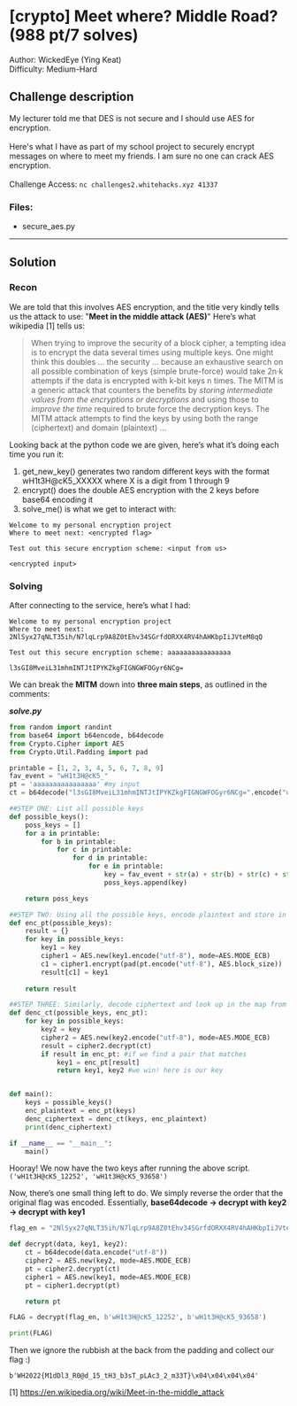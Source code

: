 # [crypto] Meet where? Middle Road? (988 pt/7 solves)
Author: WickedEye (Ying Keat)<br>
Difficulty: Medium-Hard

## Challenge description
My lecturer told me that DES is not secure and I should use AES for encryption.<br><br>Here's what I have as part of my school project to securely encrypt messages on where to meet my friends. I am sure no one can crack AES encryption.<br><br>
Challenge Access: `nc challenges2.whitehacks.xyz 41337`

### Files: 
* secure_aes.py

---
## Solution
### Recon
We are told that this involves AES encryption, and the title very kindly tells us the attack to use: "**Meet in the middle attack (AES)**" Here’s what wikipedia [1] tells us:
> When trying to improve the security of a block cipher, a tempting idea is to encrypt the data several times using multiple keys. One might think this doubles … the security … because an exhaustive search on all possible combination of keys (simple brute-force) would take 2n·k attempts if the data is encrypted with k-bit keys n times. The MITM is a generic attack that counters the benefits by _storing intermediate values from the encryptions or decryptions_ and using those to _improve the time_ required to brute force the decryption keys. The MITM attack attempts to find the keys by using both the range (ciphertext) and domain (plaintext) …

Looking back at the python code we are given, here’s what it’s doing each time you run it:
1. get_new_key() generates two random different keys with the format wH1t3H@cK5_XXXXX where X is a digit from 1 through 9 
2. encrypt() does the double AES encryption with the 2 keys before base64 encoding it
3. solve_me() is what we get to interact with:
```
Welcome to my personal encryption project
Where to meet next: <encrypted flag>

Test out this secure encryption scheme: <input from us>

<encrypted input>
```

### Solving
After connecting to the service, here’s what I had:
```
Welcome to my personal encryption project
Where to meet next: 2NlSyx27qNLT35ih/N7lqLrp9A8Z0tEhv34SGrfdORXX4RV4hAHKbpIiJVteM8qQ

Test out this secure encryption scheme: aaaaaaaaaaaaaaaa

l3sGI8MveiL31mhmINTJtIPYKZkgFIGNGWFOGyr6NCg=
```
We can break the **MITM** down into **three main steps**, as outlined in the comments:

_**solve.py**_
``` python
from random import randint
from base64 import b64encode, b64decode
from Crypto.Cipher import AES
from Crypto.Util.Padding import pad

printable = [1, 2, 3, 4, 5, 6, 7, 8, 9]
fav_event = "wH1t3H@cK5_"
pt = 'aaaaaaaaaaaaaaaa' #my input
ct = b64decode("l3sGI8MveiL31mhmINTJtIPYKZkgFIGNGWFOGyr6NCg=".encode("utf-8")) #my input, encrypted

##STEP ONE: List all possible keys
def possible_keys():
    poss_keys = []
    for a in printable:
        for b in printable:
            for c in printable:
                for d in printable:
                    for e in printable:
                        key = fav_event + str(a) + str(b) + str(c) + str(d) + str(e)
                        poss_keys.append(key)

    return poss_keys

##STEP TWO: Using all the possible keys, encode plaintext and store in map ciphertext -> key1
def enc_pt(possible_keys):
    result = {}
    for key in possible_keys:
        key1 = key
        cipher1 = AES.new(key1.encode("utf-8"), mode=AES.MODE_ECB)
        c1 = cipher1.encrypt(pad(pt.encode("utf-8"), AES.block_size))
        result[c1] = key1
        
    return result

##STEP THREE: Similarly, decode ciphertext and look up in the map from enc_pt
def denc_ct(possible_keys, enc_pt):
    for key in possible_keys:
        key2 = key           
        cipher2 = AES.new(key2.encode("utf-8"), mode=AES.MODE_ECB)
        result = cipher2.decrypt(ct)
        if result in enc_pt: #if we find a pair that matches
            key1 = enc_pt[result] 
            return key1, key2 #we win! here is our key


def main():
    keys = possible_keys()
    enc_plaintext = enc_pt(keys)
    denc_ciphertext = denc_ct(keys, enc_plaintext)
    print(denc_ciphertext)

if __name__ == "__main__":
    main()
```

Hooray! We now have the two keys after running the above script. 
```('wH1t3H@cK5_12252', 'wH1t3H@cK5_93658')```

Now, there’s one small thing left to do. We simply reverse the order that the original flag was encoded. Essentially, **base64decode -> decrypt with key2 -> decrypt with key1** <br>

``` python
flag_en = "2NlSyx27qNLT35ih/N7lqLrp9A8Z0tEhv34SGrfdORXX4RV4hAHKbpIiJVteM8qQ"

def decrypt(data, key1, key2):
    ct = b64decode(data.encode("utf-8"))
    cipher2 = AES.new(key2, mode=AES.MODE_ECB)
    pt = cipher2.decrypt(ct)
    cipher1 = AES.new(key1, mode=AES.MODE_ECB)
    pt = cipher1.decrypt(pt)

    return pt

FLAG = decrypt(flag_en, b'wH1t3H@cK5_12252', b'wH1t3H@cK5_93658')

print(FLAG)
```

Then we ignore the rubbish at the back from the padding and collect our flag :)

```b'WH2022{M1dDl3_R0@d_15_tH3_b3sT_pLAc3_2_m33T}\x04\x04\x04\x04'```

[1] https://en.wikipedia.org/wiki/Meet-in-the-middle_attack 
